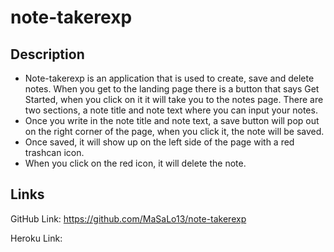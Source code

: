 # note-takerexp



## Description
- Note-takerexp is an application that is used to create, save and delete notes. When you get to the landing page there is a button that says Get Started, when you click on it it will take you to the notes page. There are two sections, a note title and note text where you can input your notes. 
- Once you write in the note title and note text, a save button will pop out on the right corner of the page, when you click it, the note will be saved.
- Once saved, it will show up on the left side of the page with a red trashcan icon.
- When you click on the red icon, it will delete the note. 


## Links
GitHub Link: https://github.com/MaSaLo13/note-takerexp

Heroku Link: 

